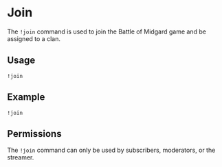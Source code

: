 # Join

The `!join` command is used to join the Battle of Midgard game and be assigned to a clan.

## Usage

`!join`

## Example

`!join`

## Permissions

The `!join` command can only be used by subscribers, moderators, or the streamer.